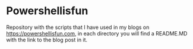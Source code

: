 # Powershellisfun
Repository with the scripts that I have used in my blogs on https://powershellisfun.com, in each directory you will find a README.MD with the link to the blog post in it.
